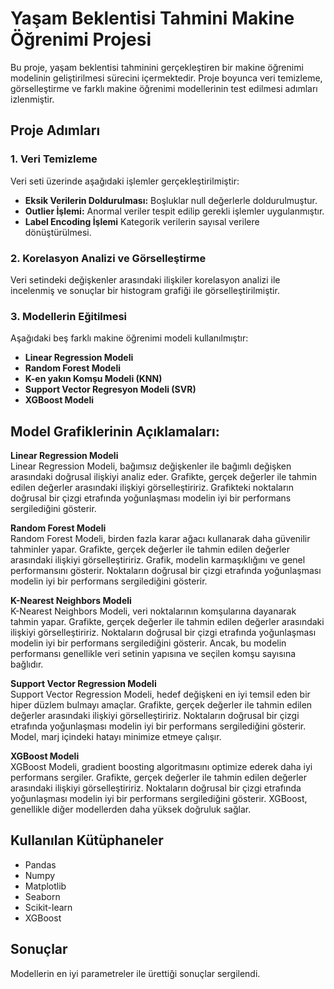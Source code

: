 # Yaşam Beklentisi Tahmini Makine Öğrenimi Projesi

Bu proje, yaşam beklentisi tahminini gerçekleştiren bir makine öğrenimi modelinin geliştirilmesi sürecini içermektedir. Proje boyunca veri temizleme, görselleştirme ve farklı makine öğrenimi modellerinin test edilmesi adımları izlenmiştir.

## Proje Adımları

### 1. Veri Temizleme
Veri seti üzerinde aşağıdaki işlemler gerçekleştirilmiştir:
- **Eksik Verilerin Doldurulması:** Boşluklar null değerlerle doldurulmuştur.
- **Outlier İşlemi:** Anormal veriler tespit edilip gerekli işlemler uygulanmıştır.
-  **Label Encoding İşlemi** Kategorik verilerin sayısal verilere dönüştürülmesi.

### 2. Korelasyon Analizi ve Görselleştirme
Veri setindeki değişkenler arasındaki ilişkiler korelasyon analizi ile incelenmiş ve sonuçlar bir histogram grafiği ile görselleştirilmiştir.

### 3. Modellerin Eğitilmesi
Aşağıdaki beş farklı makine öğrenimi modeli kullanılmıştır:
- **Linear Regression Modeli**
- **Random Forest Modeli**
- **K-en yakın Komşu Modeli (KNN)**
- **Support Vector Regresyon Modeli (SVR)**
- **XGBoost Modeli**

## Model Grafiklerinin Açıklamaları:

**Linear Regression Modeli**  
Linear Regression Modeli, bağımsız değişkenler ile bağımlı değişken arasındaki doğrusal ilişkiyi analiz eder. Grafikte, gerçek değerler ile tahmin edilen değerler arasındaki ilişkiyi görselleştiririz. Grafikteki noktaların doğrusal bir çizgi etrafında yoğunlaşması modelin iyi bir performans sergilediğini gösterir.

**Random Forest Modeli**  
Random Forest Modeli, birden fazla karar ağacı kullanarak daha güvenilir tahminler yapar. Grafikte, gerçek değerler ile tahmin edilen değerler arasındaki ilişkiyi görselleştiririz. Grafik, modelin karmaşıklığını ve genel performansını gösterir. Noktaların doğrusal bir çizgi etrafında yoğunlaşması modelin iyi bir performans sergilediğini gösterir.

**K-Nearest Neighbors Modeli**  
K-Nearest Neighbors Modeli, veri noktalarının komşularına dayanarak tahmin yapar. Grafikte, gerçek değerler ile tahmin edilen değerler arasındaki ilişkiyi görselleştiririz. Noktaların doğrusal bir çizgi etrafında yoğunlaşması modelin iyi bir performans sergilediğini gösterir. Ancak, bu modelin performansı genellikle veri setinin yapısına ve seçilen komşu sayısına bağlıdır.

**Support Vector Regression Modeli**  
Support Vector Regression Modeli, hedef değişkeni en iyi temsil eden bir hiper düzlem bulmayı amaçlar. Grafikte, gerçek değerler ile tahmin edilen değerler arasındaki ilişkiyi görselleştiririz. Noktaların doğrusal bir çizgi etrafında yoğunlaşması modelin iyi bir performans sergilediğini gösterir. Model, marj içindeki hatayı minimize etmeye çalışır.

**XGBoost Modeli**  
XGBoost Modeli, gradient boosting algoritmasını optimize ederek daha iyi performans sergiler. Grafikte, gerçek değerler ile tahmin edilen değerler arasındaki ilişkiyi görselleştiririz. Noktaların doğrusal bir çizgi etrafında yoğunlaşması modelin iyi bir performans sergilediğini gösterir. XGBoost, genellikle diğer modellerden daha yüksek doğruluk sağlar.

## Kullanılan Kütüphaneler
- Pandas
- Numpy
- Matplotlib
- Seaborn
- Scikit-learn
- XGBoost

## Sonuçlar
Modellerin en iyi parametreler ile ürettiği sonuçlar sergilendi.
